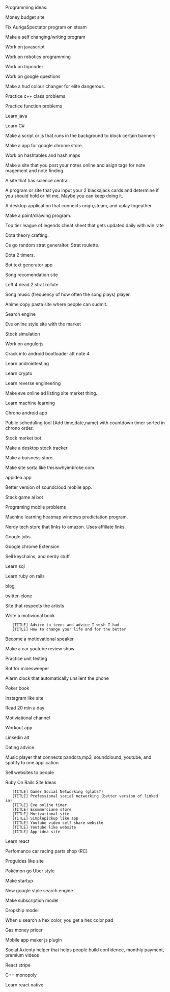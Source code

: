 Programming ideas:

Money budget site

Fix AurigaSpectator program on steam

Make a self changing/writing program

Work on javascript

Work on robotics programming

Work on topcoder

Work on google questions

Make a hud colour changer for elite dangerous.

Practice c++ class problems

Practice function problems

Learn java 

Learn C#

Make a script or js that runs in the background to block certain banners

Make a app for google chrome store.

Work on hashtables and hash maps

Make a site that you post your notes online and asign tags for note magement and note finding.

A site that has science central.

A program or site that you input your 2 blackajack cards and determine if you should hold or hit me.  Maybe you can keep doing it.

A desktop application that connects orign,steam, and uplay togeather.

Make a paint/drawing program.

Top tier league of legends cheat sheet that gets updated daily with win rate

Dota theory crafting. 

Cs go random strat generaltor. Strat roulette.

Dota 2 timers.

Bot text generator app

Song recomendation site

Left 4 dead 2 strat rollute

Song music  (frequency of how often the song plays) player.

Anime copy pasta site where people can sudmit.

Search engine

Eve online style site with the market

Stock simulation 
 
Work on angulerjs

Crack into android bootloader att note 4

Learn androidtesting

Learn crypto

Learn reverse engineering

Make eve online ad listing site market thing.

Learn machine learning

Chrono android app

Public scheduling tool (Add time,date,name) with countdown timer sorted in chrono order.

Stock market bot 

Make a desktop stock tracker

Make a buisness store

Make site sorta like thisiswhyimbroke.com 

appidea app

Better version of soundcloud mobile app.

Stack game ai bot

Programing mobile problems

Machine learning heatmap windows predictation program.

Nerdy tech store that links to amazon. Uses affiliate links.

Google jobs

Google chrome Extension

Sell keychains, and nerdy stuff.

Learn sql

Learn ruby on rails

blog

twitter-clone


Site that respects the artists

Write a motivional book
       
       [TITLE] Advice to teens and advice I wish I had
       [TITLE] How to change your life and for the better

Become a motiovational speaker

Make a car youtube review show

Practice unit testing

Bot for minesweeper

Alarm clock that automatically unsilent the phone 

Poker book

Instagram like site

Read 20 min a day

Motiviational channel

Workout app

Linkedin alt

Dating advice

Music player that connects pandora,mp3, soundclound, youtube, and spotify to one application

Sell websites to people

Ruby On Rails Site Ideas
       
       [TITLE] Gamer Social Networking (glabs?)
       [TITLE] Professional social networking (better version of linked in)
       [TITLE] Eve online timer 
       [TITLE] Ecommerciane store
       [TITLE] Motivational site
       [TITLE] Simplepickup like app
       [TITLE] Youtube video self share website
       [TITLE] Youtube like website
       [TITLE] App idea site

Learn react 

Perfomance car racing parts shop (RC)

Proguides like site

Pokémon go Uber style

Make startup

New google style search engine 

Make subscription model 

Dropship model 

When u search a hex color, you get a hex color pad

Gas money pricer

Mobile app maker js plugin

Social Axienty helper that helps people build confidence, monthly payment, premium videos

React stripe  

C++ monopoly

Learn react native
